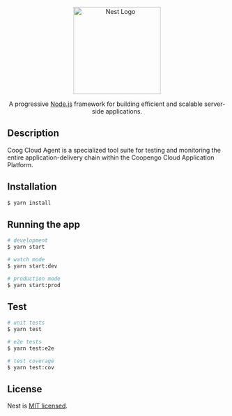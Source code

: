 <p align="center">
  <a href="https://coopengo.com" target="blank"><img src="https://coopengo.com/wp-content/uploads/2020/09/Coopengo_Logo_RVB.svg" width="200" alt="Nest Logo" /></a>
</p>

  <p align="center">A progressive <a href="http://nodejs.org" target="_blank">Node.js</a> framework for building efficient and scalable server-side applications.</p>

## Description

Coog Cloud Agent is a specialized tool suite for testing and monitoring the entire application-delivery chain within the Coopengo Cloud Application Platform.

## Installation

```bash
$ yarn install
```

## Running the app

```bash
# development
$ yarn start

# watch mode
$ yarn start:dev

# production mode
$ yarn start:prod
```

## Test

```bash
# unit tests
$ yarn test

# e2e tests
$ yarn test:e2e

# test coverage
$ yarn test:cov
```

## License

Nest is [MIT licensed](LICENSE).
